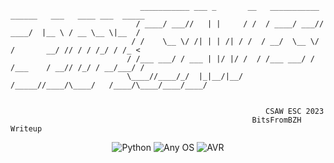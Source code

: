 ```
                             ___________ ___ _       __   ___________ ______   ___   ____ ___  _____
                            / ____/ ___//   | |     / /  / ____/ ___// ____/  |__ \ / __ \__ \|__  /
                           / /    \__ \/ /| | | /| / /  / __/  \__ \/ /       __/ // / / /_/ / /_ <
                          / /___ ___/ / ___ | |/ |/ /  / /___ ___/ / /___    / __// /_/ / __/___/ /
                          \____//____/_/  |_|__/|__/  /_____//____/\____/   /____/\____/____/____/
                                                                                                 
                                                                                                
                                                         CSAW ESC 2023                         
                                                      BitsFromBZH Writeup                    
```
<p align="center">
    <img src="https://img.shields.io/badge/language-Python-%23f34b7d.svg?style=for-the-badge&logo=appveyor" alt="Python">
    <img src="https://img.shields.io/badge/platform-Any%20OS-0078d7.svg?style=for-the-badge&logo=appveyor" alt="Any OS">
    <img src="https://img.shields.io/badge/arch-AVR-red.svg?style=for-the-badge&logo=appveyor" alt="AVR">
</p>
